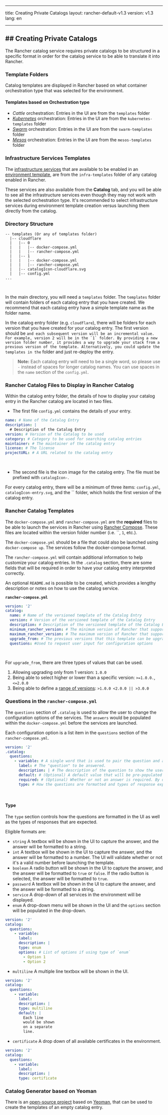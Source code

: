* * *

title: Creating Private Catalogs layout: rancher-default-v1.3 version: v1.3 lang: en

* * *

## ## Creating Private Catalogs

The Rancher catalog service requires private catalogs to be structured in a specific format in order for the catalog service to be able to translate it into Rancher.

### Template Folders

Catalog templates are displayed in Rancher based on what container orchestration type that was selected for the environment.

#### Templates based on Orchestration type

* *Cattle* orchestration: Entries in the UI are from the `templates` folder
* *[Kubernetes]({{site.baseurl}}/rancher/{{page.version}}/{{page.lang}}/kubernetes/)* orchestration: Entries in the UI are from the `kubernetes-templates` folder
* *[Swarm]({{site.baseurl}}/rancher/{{page.version}}/{{page.lang}}/swarm/)* orchestration: Entries in the UI are from the `swarm-templates` folder
* *[Mesos]({{site.baseurl}}/rancher/{{page.version}}/{{page.lang}}/mesos/)* orchestration: Entries in the UI are from the `mesos-templates` folder

### Infrastructure Services Templates

The [infrastructure services]({{site.baseurl}}/rancher/{{page.version}}/{{page.lang}}/rancher-services/) that are available to be enabled in an [environment template]({{site.baseurl}}/rancher/{{page.version}}/{{page.lang}}/environments/#what-is-an-environment-template), are from the `infra-templates` folder of any catalog enabled in Rancher.

These services are also available from the **Catalog** tab, and you will be able to see all the infrastructure services even though they may not work with the selected orchestration type. It's recommended to select infrastructure services during environment template creation versus launching them directly from the catalog.

### Directory Structure

    -- templates (Or any of templates folder)
      |-- cloudflare
      |   |-- 0
      |   |   |-- docker-compose.yml
      |   |   |-- rancher-compose.yml
      |   |-- 1
      |   |   |-- docker-compose.yml
      |   |   |-- rancher-compose.yml
      |   |-- catalogIcon-cloudflare.svg
      |   |-- config.yml
    ...
    

<br />

In the main directory, you will need a `templates` folder. The `templates` folder will contain folders of each catalog entry that you have created. We recommend that each catalog entry have a simple template name as the folder name.

In the catalog entry folder (e.g. `cloudflare`), there will be folders for each version that you have created for your catalog entry. The first version should be `` and each subsequent version will be an incremental value. For example, version 2 will be in the `1` folder. By providing a new version folder number, it provides a way to upgrade your stack from a previous version of the template. Alternatively, you could update the templates in the `` folder and just re-deploy the entry.

> **Note:** Each catalog entry will need to be a single word, so please use `-` instead of spaces for longer catalog names. You can use spaces in the `name` section of the `config.yml`.

### Rancher Catalog Files to Display in Rancher Catalog

Within the catalog entry folder, the details of how to display your catalog entry in the Rancher catalog are located in two files.

* The first file `config.yml` contains the details of your entry.

```yaml
name: # Name of the Catalog Entry
description: |
  # Description of the Catalog Entry
version: # Version of the Catalog to be used
category: # Category to be used for searching catalog entries
maintainer: # The maintainer of the catalog entry
license: # The license
projectURL: # A URL related to the catalog entry
```

<br />

* The second file is the icon image for the catalog entry. The file must be prefixed with `catalogIcon-`.

For every catalog entry, there will be a minimum of three items: `config.yml`, `catalogIcon-entry.svg`, and the `` folder, which holds the first version of the catalog entry.

### Rancher Catalog Templates

The `docker-compose.yml` and `rancher-compose.yml` are the **required** files to be able to launch the services in Rancher using [Rancher Compose]({{site.baseurl}}/rancher/{{page.version}}/{{page.lang}}/cattle/adding-services/#adding-services-with-rancher-compose). These files are located within the version folder number (i.e. ``, `1`, etc.).

The `docker-compose.yml` should be a file that could also be launched using `docker-compose up`. The services follow the docker-compose format.

The `rancher-compose.yml` will contain additional information to help customize your catalog entries. In the `.catalog` section, there are some fields that will be required in order to have your catalog entry interpreted correctly.

An optional `README.md` is possible to be created, which provides a lengthy description or notes on how to use the catalog service.

**`rancher-compose.yml`**

```yaml
version: '2'
catalog:
  name: # Name of the versioned template of the Catalog Entry
  version: # Version of the versioned template of the Catalog Entry
  description: # Description of the versioned template of the Catalog Entry
  minimum_rancher_version: # The minimum version of Rancher that supports the template, v1.0.1 and 1.0.1 are acceptable inputs
  maximum_rancher_version: # The maximum version of Rancher that supports the template, v1.0.1 and 1.0.1 are acceptable inputs
  upgrade_from: # The previous versions that this template can be upgraded from
  questions: #Used to request user input for configuration options
```

<br />

For `upgrade_from`, there are three types of values that can be used.

  1. Allowing upgrading only from 1 version: `1.0.0`
  2. Being able to select higher or lower than a specific version: `>=1.0.0.`, `<=2.0.0`
  3. Being able to define a [range of versions](https://github.com/blang/semver#ranges): `>1.0.0 <2.0.0 || >3.0.0`

### Questions in the `rancher-compose.yml`

The `questions` section of `.catalog` is used to allow the user to change the configuration options of the services. The `answers` would be populated within the `docker-compose.yml` before the services are launched.

Each configuration option is a list item in the `questions` section of the `rancher-compose.yml`.

```yaml
version: '2'
.catalog:
  questions:
    - variable: # A single word that is used to pair the question and answer.
      label: # The "question" to be answered.
      description: | # The description of the question to show the user how to answer the question.
      default: # (Optional) A default value that will be pre-populated into the UI
      required: # (Optional) Whether or not an answer is required. By default, it's considered `false`.
      type: # How the questions are formatted and types of response expected
```

<br />

#### Type

The `type` section controls how the questions are formatted in the UI as well as the types of responses that are expected.

Eligible formats are:

* `string` A textbox will be shown in the UI to capture the answer, and the answer will be formatted to a string.
* `int` A textbox will be shown in the UI to capture the answer, and the answer will be formatted to a number. The UI will validate whether or not it's a valid number before launching the template.
* `boolean` A radio button will be shown in the UI to capture the answer, and the answer will be formatted to `true` or `false`. If the radio button is selected, the answer will be formatted to `true`.
* `password` A textbox will be shown in the UI to capture the answer, and the answer will be formatted to a string.
* `service` A drop-down of all services in the environment will be displayed.
* `enum` A drop-down menu will be shown in the UI and the `options` section will be populated in the drop-down.

```yaml
version: '2'
catalog:
  questions:
    - variable:
      label:
      description: |
      type: enum   
      options: # List of options if using type of `enum`
        - Option 1
        - Option 2
```

* `multiline` A multiple line textbox will be shown in the UI.

```yaml
version: '2'
catalog:
  questions:
    - variable:
      label:
      description: |
      type: multiline
      default: |
        Each line
        would be shown
        on a separate
        line.
```

* `certificate` A drop down of all available certificates in the environment.

```yaml
version: '2'
catalog:
  questions:
    - variable:
      label:
      description: |
      type: certificate
```

### Catalog Generator based on Yeoman

There is an [open-source project](https://github.com/slashgear/generator-rancher-catalog) based on [Yeoman](http://yeoman.io/), that can be used to create the templates of an empty catalog entry.